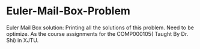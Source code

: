 # Euler-Mail-Box-Problem
Euler Mail Box solution: Printing all the solutions of this problem. Need to be optimize. As the course assignments for the COMP000105( Taught By Dr. Shi) in XJTU.

